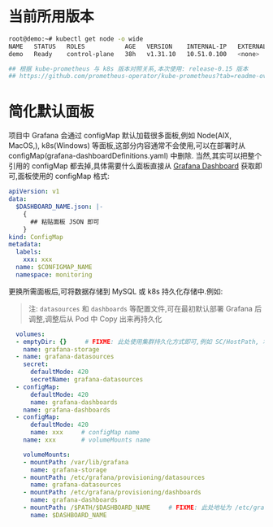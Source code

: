 # 当前所用版本

```bash
root@demo:~# kubectl get node -o wide
NAME   STATUS   ROLES           AGE   VERSION    INTERNAL-IP   EXTERNAL-IP   OS-IMAGE             KERNEL-VERSION     CONTAINER-RUNTIME
demo   Ready    control-plane   38h   v1.31.10   10.51.0.100   <none>        Ubuntu 24.04.2 LTS   6.8.0-62-generic   containerd://1.7.27

## 根据 kube-prometheus 与 k8s 版本对照关系,本次使用: release-0.15 版本
## https://github.com/prometheus-operator/kube-prometheus?tab=readme-ov-file#compatibility
```


# 简化默认面板

  项目中 Grafana 会通过 configMap 默认加载很多面板,例如 Node(AIX, MacOS,), k8s(Windows) 等面板,这部分内容通常不会使用,可以在部署时从 configMap(grafana-dashboardDefinitions.yaml) 中删除.
  当然,其实可以把整个引用的 configMap 都去掉,具体需要什么面板直接从 [Grafana Dashboard](https://grafana.com/grafana/dashboards/) 获取即可,面板使用的 configMap 格式:

```yaml
apiVersion: v1              
data:                       
  $DASHBOARD_NAME.json: |-
    {
      ## 粘贴面板 JSON 即可
    }
kind: ConfigMap             
metadata:
  labels:               
    xxx: xxx
  name: $CONFIGMAP_NAME
  namespace: monitoring
```

  更换所需面板后,可将数据存储到 MySQL 或 k8s 持久化存储中.例如:

  > 注: `datasources` 和 `dashboards` 等配置文件,可在最初默认部署 Grafana 后调整,调整后从 Pod 中 Copy 出来再持久化

```yaml
  volumes:
  - emptyDir: {}     # FIXME: 此处使用集群持久化方式即可,例如 SC/HostPath, 本次 emptyDir 仅用于测试
    name: grafana-storage
  - name: grafana-datasources
    secret:
      defaultMode: 420
      secretName: grafana-datasources
  - configMap:
      defaultMode: 420
      name: grafana-dashboards
    name: grafana-dashboards
  - configMap:
      defaultMode: 420
      name: xxx     # configMap name
    name: xxx       # volumeMounts name

    volumeMounts:
    - mountPath: /var/lib/grafana
      name: grafana-storage
    - mountPath: /etc/grafana/provisioning/datasources
      name: grafana-datasources
    - mountPath: /etc/grafana/provisioning/dashboards
      name: grafana-dashboards
    - mountPath: /$PATH/$DASHBOARD_NAME     # FIXME: 此处地址为 /etc/grafana/provisioning/dashboards 配置的面板存放路径
      name: $DASHBOARD_NAME
```


